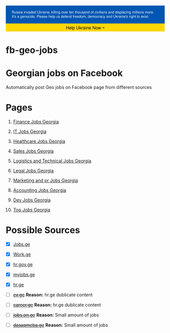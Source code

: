 [![SWUbanner](https://raw.githubusercontent.com/vshymanskyy/StandWithUkraine/main/banner2-direct.svg)](https://github.com/vshymanskyy/StandWithUkraine/blob/main/docs/README.md)


# fb-geo-jobs


# Georgian jobs on Facebook  


 Automatically post Geo jobs on Facebook page from different sources


 # Pages
 1. [Finance Jobs Georgia](https://www.facebook.com/Finance-Jobs-Georgia-546487785704283/notifications/)  

1. [IT Jobs Georgia](https://m.facebook.com/it.jobs.georgia/?ref=m_notif&notif_t=page_fan&notif_id=1513417791792385)  

1. [Healthcare Jobs Georgia](https://www.facebook.com/Healthcare-Jobs-Georgia-2050702558550269/?ref=bookmarks)

1. [Sales Jobs Georgia](https://www.facebook.com/Sales-Jobs-Georgia-1370300953097362/?ref=bookmarks)

1. [Logistics  and Technical Jobs Georgia ](https://www.facebook.com/Logistics-and-Technical-Jobs-Georgia-402984570136030/)

1. [Legal Jobs Georgia](https://www.facebook.com/Legal-Jobs-Georgia-188338208413379/)

1. [Marketing and pr Jobs Georgia](https://www.facebook.com/Marketing-and-PR-Jobs-Georgia-556975351308499/?ref=bookmarks)  

1. [Accounting Jobs Georgia](https://www.facebook.com/Accounting-Jobs-Georgia-1732799336751103/?ref=bookmarks)  

1. [Dev Jobs Georgia](https://www.facebook.com/Programming-Jobs-Georgia-165053797584184/?ref=bookmarks)  

1. [Top Jobs Georgia](https://www.facebook.com/Top-Jobs-Georgia-167097317241021/)



# Possible Sources 
- [x]  [Jobs.ge](http://www.Jobs.ge)
- [x]  [Work.ge](http://www.work.ge)  
- [x]  [hr.gov.ge](http://www.hr.gov.ge)    
- [x]  [myjobs.ge](http://www.myjobs.ge)  
- [x]  [hr.ge](http://www.hr.ge)   
- [ ]  ~~[cv.ge](http://www.cv.ge)~~ **Reason:** hr.ge dublicate content
- [ ]  ~~[career.ge](http://www.career.ge)~~   **Reason:** hr.ge dublicate content
- [ ]  ~~[jobs.on.ge](http://www.jobs.on.ge)~~ **Reason:** Small amount of jobs
- [ ]  ~~[dasaqmeba.ge](http://www.dasaqmeba.ge)~~  **Reason:** Small amount of jobs



